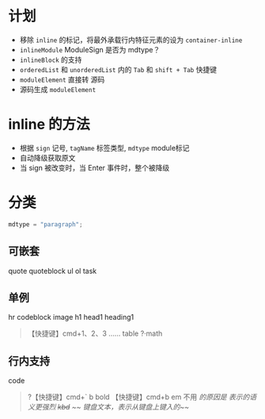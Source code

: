 # 计划

- 移除 `inline` 的标记，将最外承载行内特征元素的设为 `container-inline`
- `inlineModule` ModuleSign 是否为 mdtype？
- `inlineBlock` 的支持
- `orderedList` 和 `unorderedList` 内的 `Tab` 和 `shift + Tab` 快捷键
- `moduleElement` 直接转 源码
- 源码生成 `moduleElement`


# inline 的方法
- 根据 `sign` 记号, `tagName` 标签类型, `mdtype` module标记
- 自动降级获取原文
- 当 sign 被改变时，当 Enter 事件时，整个被降级


# 分类

```js
mdtype = "paragraph";
```

## 可嵌套

quote quoteblock
ul
ol
task

## 单例

hr
codeblock
image
h1 head1 heading1

> 【快捷键】cmd+1、2、3 ……
> table
> ?·math

## 行内支持

code

> ?【快捷键】cmd+`
> b bold
> 【快捷键】cmd+b
> em
> 不用 <i> 的原因是 <em> 表示的语义更强烈
> ~~kbd~~
> ~~ 键盘文本，表示从键盘上键入的~~
